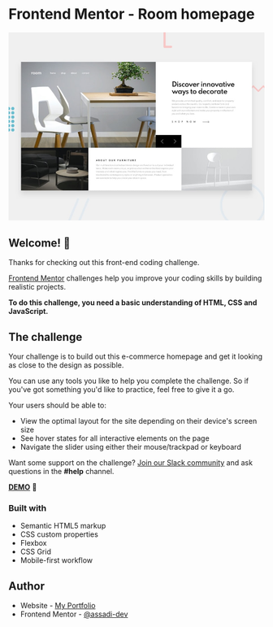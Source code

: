 # Frontend Mentor - Room homepage

![Design preview for the Room homepage coding challenge](./design/desktop-preview.jpg)

## Welcome! 👋

Thanks for checking out this front-end coding challenge.

[Frontend Mentor](https://www.frontendmentor.io) challenges help you improve your coding skills by building realistic projects.

**To do this challenge, you need a basic understanding of HTML, CSS and JavaScript.**

## The challenge

Your challenge is to build out this e-commerce homepage and get it looking as close to the design as possible.

You can use any tools you like to help you complete the challenge. So if you've got something you'd like to practice, feel free to give it a go.

Your users should be able to:

- View the optimal layout for the site depending on their device's screen size
- See hover states for all interactive elements on the page
- Navigate the slider using either their mouse/trackpad or keyboard

Want some support on the challenge? [Join our Slack community](https://www.frontendmentor.io/slack) and ask questions in the **#help** channel.



**[DEMO](https://friendly-mccarthy-0a49a6.netlify.app/)** 🚀

### Built with

- Semantic HTML5 markup
- CSS custom properties
- Flexbox
- CSS Grid
- Mobile-first workflow

## Author

- Website - [My Portfolio](https://assadi-portfolio.herokuapp.com)
- Frontend Mentor - [@assadi-dev](https://www.frontendmentor.io/profile/assadi-dev)
